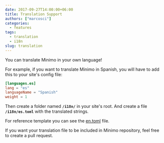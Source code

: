 ```yaml
---
date: 2017-09-27T14:00:00+06:00
title: Translation Support
authors: ["marcosci"]
categories:
  - features
tags:
  - translation
  - i18n
slug: translation
---
```

You can translate Minimo in your own language!

For example, if you want to translate Minimo in Spanish, you will have to add this to your site's config file:

```toml
[languages.es]
lang = "es"
languageName = "Spanish"
weight = 1
```

Then create a folder named **`/i18n/`** in your site's root. And create a file **`/i18n/es.toml`** with the translated strings.

For reference template you can see the [en.toml](https://github.com/marcosci/minimo/blob/master/i18n/en.toml) file.

If you want your translation file to be included in Minimo repository, feel free to create a pull request.
